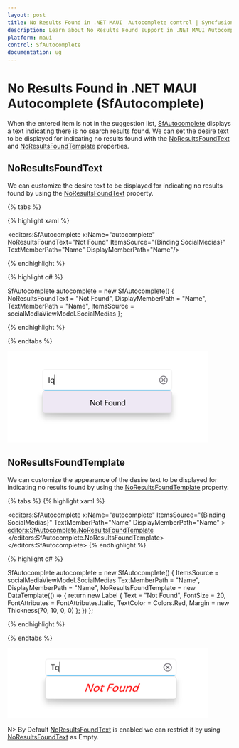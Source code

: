 ```yaml
---
layout: post
title: No Results Found in .NET MAUI  Autocomplete control | Syncfusion®
description: Learn about No Results Found support in .NET MAUI Autocomplete (SfAutocomplete) control and more details.
platform: maui
control: SfAutocomplete
documentation: ug
---
```

# No Results Found in .NET MAUI Autocomplete (SfAutocomplete)

When the entered item is not in the suggestion list, [SfAutocomplete](https://help.syncfusion.com/cr/maui/Syncfusion.Maui.Inputs.SfAutocomplete.html) displays a text indicating there is no search results found. We can set the desire text to be displayed for indicating no results found with the [NoResultsFoundText](https://help.syncfusion.com/cr/maui/Syncfusion.Maui.Inputs.DropDownControls.DropDownListBase.html#Syncfusion_Maui_Inputs_DropDownControls_DropDownListBase_NoResultsFoundText) and [NoResultsFoundTemplate](https://help.syncfusion.com/cr/maui/Syncfusion.Maui.Inputs.DropDownControls.DropDownListBase.html#Syncfusion_Maui_Inputs_DropDownControls_DropDownListBase_NoResultsFoundTemplate) properties.

## NoResultsFoundText
We can customize the desire text to be displayed for indicating no results found by using the [NoResultsFoundText](https://help.syncfusion.com/cr/maui/Syncfusion.Maui.Inputs.DropDownControls.DropDownListBase.html#Syncfusion_Maui_Inputs_DropDownControls_DropDownListBase_NoResultsFoundText) property.

{% tabs %}

{% highlight xaml %}
                  
<editors:SfAutocomplete x:Name="autocomplete"
                        NoResultsFoundText="Not Found"
                        ItemsSource="{Binding SocialMedias}"
                        TextMemberPath="Name"
                        DisplayMemberPath="Name"/> 

{% endhighlight %}

{% highlight c# %}

SfAutocomplete autocomplete = new SfAutocomplete()
{
    NoResultsFoundText = "Not Found",
    DisplayMemberPath = "Name",
    TextMemberPath = "Name",
    ItemsSource = socialMediaViewModel.SocialMedias
};

{% endhighlight %}

{% endtabs %}

![NoResultsFoundText](images/NoResultsFound/NoResultsFoundText.png)

## NoResultsFoundTemplate

We can customize the appearance of the desire text to be displayed for indicating no results found by using the [NoResultsFoundTemplate](https://help.syncfusion.com/cr/maui/Syncfusion.Maui.Inputs.DropDownControls.DropDownListBase.html#Syncfusion_Maui_Inputs_DropDownControls_DropDownListBase_NoResultsFoundTemplate) property.

{% tabs %}
{% highlight xaml %}

  <editors:SfAutocomplete x:Name="autocomplete"
               ItemsSource="{Binding SocialMedias}"
              TextMemberPath="Name"
             DisplayMemberPath="Name" >
      <editors:SfAutocomplete.NoResultsFoundTemplate>
          <DataTemplate>
              <Label Text="Not Found"  FontSize="20" FontAttributes="Italic" TextColor="Red" Margin="70,10,0,0"/>
           </DataTemplate>
      </editors:SfAutocomplete.NoResultsFoundTemplate>
  </editors:SfAutocomplete>
{% endhighlight %}

{% highlight c# %}


SfAutocomplete autocomplete = new SfAutocomplete()
{
    ItemsSource = socialMediaViewModel.SocialMedias
    TextMemberPath = "Name",
    DisplayMemberPath = "Name",
    NoResultsFoundTemplate = new DataTemplate(() =>
    {
        return new Label
        {
            Text = "Not Found",
            FontSize = 20,
            FontAttributes = FontAttributes.Italic,
            TextColor = Colors.Red,
            Margin = new Thickness(70, 10, 0, 0)
        };
    })
};


{% endhighlight %}

{% endtabs %}

![NoResultsFoundTemplate](images/NoResultsFound/NoResultsFoundTemplate.png)

N> By Default [NoResultsFoundText](https://help.syncfusion.com/cr/maui/Syncfusion.Maui.Inputs.DropDownControls.DropDownListBase.html#Syncfusion_Maui_Inputs_DropDownControls_DropDownListBase_NoResultsFoundText) is enabled we can restrict it by using [NoResultsFoundText](https://help.syncfusion.com/cr/maui/Syncfusion.Maui.Inputs.DropDownControls.DropDownListBase.html#Syncfusion_Maui_Inputs_DropDownControls_DropDownListBase_NoResultsFoundText) as Empty.